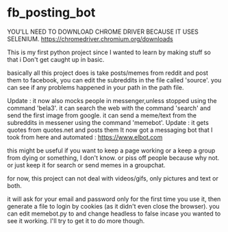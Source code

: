 # fb_posting_bot

YOU'LL NEED TO DOWNLOAD CHROME DRIVER BECAUSE IT USES SELENIUM.
https://chromedriver.chromium.org/downloads


This is my first python project since I wanted to learn by making stuff so that i Don't get caught up in basic.

basically all this project does is take posts/memes from reddit and post them to facebook, you can edit the subreddits in the file called 'source'.
you can see if any problems happened in your path in the path file.

Update :
it now also mocks people in messenger,unless stopped using the command 'bela3'.
it can search the web with the command 'search' and send the first image from google.
it can send a meme/text from the subreddits in messener using the command 'memebot'.
Update :
it gets quotes from quotes.net and posts them
It now got a messaging bot that I took from here and automated : https://www.elbot.com

this might be useful if you want to keep a page working or a keep a group from dying or something, I don't know.
or piss off people because why not.
or just keep it for search or send memes in a groupchat.

for now, this project can not deal with videos/gifs, only pictures and text or both.

it will ask for your email and password only for the first time you use it, then generate a file to login by cookies (as it didn't even close the browser).
you can edit memebot.py to and change headless to false incase you wanted to see it working.
I'll try to get it to do more though.

